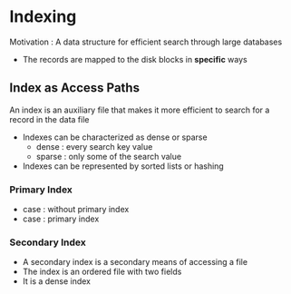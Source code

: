 # Indexing

Motivation : A data structure for efficient search through large databases

* The records are mapped to the disk blocks in <b>specific</b> ways

## Index as Access Paths

An index is an auxiliary file that makes it more efficient to search for a record in the data file

* Indexes can be characterized as dense or sparse
  * dense : every search key value
  * sparse : only some of the search value
* Indexes can be represented by sorted lists or hashing

### Primary Index

* case : without primary index
* case : primary index

### Secondary Index

* A secondary index is a secondary means of accessing a file
* The index is an ordered file with two fields
* It is a dense index

